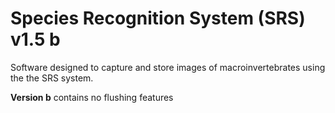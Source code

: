 # Species Recognition System (SRS) v1.5 b 

Software designed to capture and store images of macroinvertebrates using the the SRS system.
  
**Version b** contains no flushing features

